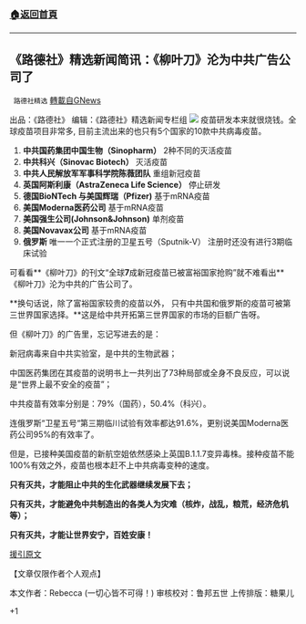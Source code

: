 ###  [:house:返回首頁](https://github.com/ourhimalayas/txt)
---

## 《路德社》精选新闻简讯：《柳叶刀》沦为中共广告公司了
` 路德社精选` [轉載自GNews](https://gnews.org/zh-hans/914690/)

出品：《路德社》 编辑：《路德社》精选新闻专栏组
![]()![](https://gnews.org/wp-content/uploads/2021/02/18070.png)
疫苗研发本来就很烧钱。全球疫苗项目非常多, 目前主流出来的也只有5个国家的10款中共病毒疫苗。

1. **中共国药集团中国生物（Sinopharm）**
2种不同的灭活疫苗
2. **中共科兴（Sinovac Biotech）**
灭活疫苗
3. **中共人民解放军军事科学院陈薇团队**
重组新冠疫苗
4. **英国阿斯利康（AstraZeneca Life Science）**
停止研发
5. **德国BioNTech 与美国辉瑞（Pfizer)**
基于mRNA疫苗
6. **美国Moderna医药公司**
基于mRNA疫苗
7. **美国强生公司(Johnson&Johnson)**
单剂疫苗
8. **美国Novavax公司**
基于mRNA疫苗
9. **俄罗斯**
唯一一个正式注册的卫星五号（Sputnik-V）
注册时还没有进行3期临床试验


可看看**《柳叶刀》的刊文“全球****7****成新冠疫苗已被富裕国家抢购”就不难看出**《柳叶刀》沦为中共的广告公司了。

**换句话说，除了富裕国家较贵的疫苗以外， 只有中共国和俄罗斯的疫苗可被第三世界国家选择。**这是给中共开拓第三世界国家的市场的巨额广告呀。

但《柳叶刀》的广告里，忘记写进去的是：

新冠病毒来自中共实验室，是中共的生物武器；

中国医药集团在其疫苗的说明书上一共列出了73种局部或全身不良反应，可以说是“世界上最不安全的疫苗”；

中共疫苗有效率分别是：79%（国药），50.4%（科兴）。

连俄罗斯“卫星五号“第三期临川试验有效率都达91.6%，更别说美国Moderna医药公司95%的有效率了。

但是，已接种美国疫苗的新航空姐依然感染上英国B.1.1.7变异毒株。接种疫苗不能100%有效之外，疫苗也根本赶不上中共病毒变种的速度。

**只有灭共，才能阻止中共的生化武器继续发展下去；**

**只有灭共，才能避免中共制造出的各类人为灾难（核炸，战乱，粮荒，经济危机等）；**

**只有灭共，才能让世界安宁，百姓安康！**

[援引原文](https://m.chinanews.com/wap/detail/zw/gj/2021/02-14/9411812.shtml)

【文章仅限作者个人观点】

本文作者：Rebecca (一切心皆不可得！)
审核校对：鲁邦五世
上传排版：糖果儿

+1
